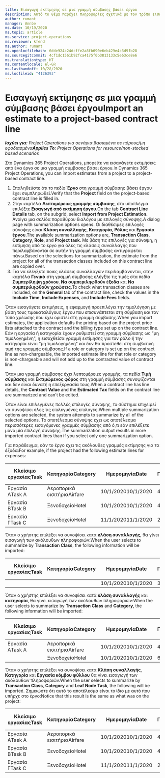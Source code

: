 ```yaml
---
title: Εισαγωγή εκτίμησης σε μια γραμμή σύμβασης βάσει έργου
description: Αυτό το θέμα παρέχει πληροφορίες σχετικά με τον τρόπο εισαγωγής εκτιμήσεων από ένα έργο σε μια γραμμή σύμβασης.
author: rumant
manager: Annbe
ms.date: 10/19/2020
ms.topic: article
ms.service: project-operations
ms.reviewer: kfend
ms.author: rumant
ms.openlocfilehash: 6dde924c24dcffe2a8fb690e6eb429e4c3d9fb28
ms.sourcegitcommit: 4cf1dc1561b92fca4175f0b3813133c5e63ce8e6
ms.translationtype: HT
ms.contentlocale: el-GR
ms.lasthandoff: 10/28/2020
ms.locfileid: "4126393"
---
```

# <a name="import-an-estimate-to-a-project-based-contract-line"></a><span data-ttu-id="198e4-103">Εισαγωγή εκτίμησης σε μια γραμμή σύμβασης βάσει έργου</span><span class="sxs-lookup"><span data-stu-id="198e4-103">Import an estimate to a project-based contract line</span></span>

<span data-ttu-id="198e4-104">_**Ισχύει για:** Project Operations για σενάρια βασισμένα σε πόρους/μη εφοδιασμένα_</span><span class="sxs-lookup"><span data-stu-id="198e4-104">_**Applies To:** Project Operations for resource/non-stocked based scenarios_</span></span>

<span data-ttu-id="198e4-105">Στο Dynamics 365 Project Operations, μπορείτε να εισαγάγετε εκτιμήσεις από ένα έργο σε μια γραμμή σύμβασης βάσει έργου.</span><span class="sxs-lookup"><span data-stu-id="198e4-105">In Dynamics 365 Project Operations, you can import estimates from a project to a project-based contract line.</span></span>

1. <span data-ttu-id="198e4-106">Επαληθεύστε ότι το πεδίο **Έργο** στη γραμμή σύμβασης βάσει έργου έχει συμπληρωθεί.</span><span class="sxs-lookup"><span data-stu-id="198e4-106">Verify that the **Project** field on the project-based contract line is filled in.</span></span>
2. <span data-ttu-id="198e4-107">Στην καρτέλα **Λεπτομέρειες γραμμής σύμβασης**, στο υποπλέγμα επιλέξτε **Εισαγωγή από εκτίμηση έργου**.</span><span class="sxs-lookup"><span data-stu-id="198e4-107">On the tab **Contract Line Details** tab, on the subgrid, select **Import from Project Estimation**.</span></span> <span data-ttu-id="198e4-108">Ανοίγει μια σελίδα παραθύρου διαλόγου με επιλογές σύνοψης.</span><span class="sxs-lookup"><span data-stu-id="198e4-108">A dialog page with summarization options opens.</span></span> <span data-ttu-id="198e4-109">Οι διαθέσιμες επιλογές σύνοψης είναι **Κλάση συναλλαγής**, **Κατηγορία**, **Ρόλος** και **Εργασία έργου**.</span><span class="sxs-lookup"><span data-stu-id="198e4-109">The available summarization options are, **Transaction Class**, **Category**, **Role**, and **Project task**.</span></span> <span data-ttu-id="198e4-110">Με βάση τις επιλογές για σύνοψη, η εκτίμηση από το έργο για όλες τις κλάσεις συναλλαγής που περιλαμβάνονται σε αυτήν τη γραμμή σύμβασης αντιγράφεται πάνω.</span><span class="sxs-lookup"><span data-stu-id="198e4-110">Based on the selections for summarization, the estimate from the project for all of the transaction classes included on this contract line are copied over.</span></span> 
3. <span data-ttu-id="198e4-111">Για να ελέγξετε ποιες κλάσεις συναλλαγών περιλαμβάνονται, στην καρτέλα **Γενικά** στη γραμμή σύμβασης ελέγξτε τις τιμές στα πεδία **Συμπερίληψη χρόνου**, **Να συμπεριληφθούν έξοδα** και **Να συμπεριληφθούν χρεώσεις**.</span><span class="sxs-lookup"><span data-stu-id="198e4-111">To check what transaction classes are included, on the **General** tab of the contract line, check the values in the **Include Time**, **Include Expenses**, and **Include Fees** fields.</span></span>

<span data-ttu-id="198e4-112">Όταν εισαγάγετε εκτιμήσεις, η εφαρμογή προεπιλέγει την τιμολόγηση με βάση τους τιμοκαταλόγους έργου που επισυνάπτεται στη σύμβαση και τον τύπο χρέωσης που έχει οριστεί στη γραμμή σύμβασης.</span><span class="sxs-lookup"><span data-stu-id="198e4-112">When you import estimates, the application defaults the pricing based on the project price lists attached to the contract and the billing type set up on the contract line.</span></span> <span data-ttu-id="198e4-113">Εάν η εργασία ή κατηγορία έχουν ρυθμιστεί στη γραμμή σύμβασης ως "μη τιμολογημένη", η εισαχθείσα γραμμή εκτίμησης για τον ρόλο ή την κατηγορία είναι "μη τιμολογημένη" και δεν θα προστεθεί στη συμβατική τιμή της γραμμής σύμβασης.</span><span class="sxs-lookup"><span data-stu-id="198e4-113">If a role or category is set up on the contract line as non-chargeable, the imported estimate line for that role or category is non-chargeable and will not add up to the contracted value of contract line.</span></span>

<span data-ttu-id="198e4-114">Όταν μια γραμμή σύμβασης έχει λεπτομέρειες γραμμής, τα πεδία **Τιμή σύμβασης** και **Εκτιμώμενος φόρος** στη γραμμή σύμβασης συνοψίζονται και δεν είναι δυνατή η επεξεργασία τους.</span><span class="sxs-lookup"><span data-stu-id="198e4-114">When a contract line has line details, the **Contract Value** and the **Estimated Tax** fields on the contract line are summarized and can't be edited.</span></span>

<span data-ttu-id="198e4-115">Όταν είναι επιλεγμένες πολλές επιλογές σύνοψης, το σύστημα επιχειρεί να συνοψίσει όλες τις επιλεγμένες επιλογές.</span><span class="sxs-lookup"><span data-stu-id="198e4-115">When multiple summarization options are selected, the system attempts to summarize by all of the selected options.</span></span> <span data-ttu-id="198e4-116">Το αποτέλεσμα σύνοψης έχει ως αποτέλεσμα περισσότερες εισαγόμενες γραμμές σύμβασης από ό,τι εάν επιλέξετε μόνο μία επιλογή σύνοψης.</span><span class="sxs-lookup"><span data-stu-id="198e4-116">The summarization output results in more imported contract lines than if you select only one summarization option.</span></span>

<span data-ttu-id="198e4-117">Για παράδειγμα, εάν το έργο έχει τις ακόλουθες γραμμές εκτίμησης για τα έξοδα:</span><span class="sxs-lookup"><span data-stu-id="198e4-117">For example, if the project had the following estimate lines for expenses:</span></span>

| <span data-ttu-id="198e4-118">Κλείσιμο εργασίας</span><span class="sxs-lookup"><span data-stu-id="198e4-118">Task</span></span> | <span data-ttu-id="198e4-119">Κατηγορία</span><span class="sxs-lookup"><span data-stu-id="198e4-119">Category</span></span> | <span data-ttu-id="198e4-120">Ημερομηνία</span><span class="sxs-lookup"><span data-stu-id="198e4-120">Date</span></span> | <span data-ttu-id="198e4-121">Ποσότητα</span><span class="sxs-lookup"><span data-stu-id="198e4-121">Quantity</span></span> | <span data-ttu-id="198e4-122">Τιμή μονάδας</span><span class="sxs-lookup"><span data-stu-id="198e4-122">Unit price</span></span> | <span data-ttu-id="198e4-123">Ποσό</span><span class="sxs-lookup"><span data-stu-id="198e4-123">Amount</span></span> |
| --- | --- | --- | --- | --- | --- |
| <span data-ttu-id="198e4-124">Εργασία Α</span><span class="sxs-lookup"><span data-stu-id="198e4-124">Task A</span></span> | <span data-ttu-id="198e4-125">Αεροπορικά εισιτήρια</span><span class="sxs-lookup"><span data-stu-id="198e4-125">Airfare</span></span> | <span data-ttu-id="198e4-126">10/1/2020</span><span class="sxs-lookup"><span data-stu-id="198e4-126">10/1/2020</span></span> | <span data-ttu-id="198e4-127">4</span><span class="sxs-lookup"><span data-stu-id="198e4-127">4</span></span> | <span data-ttu-id="198e4-128">400</span><span class="sxs-lookup"><span data-stu-id="198e4-128">400</span></span> | <span data-ttu-id="198e4-129">1600</span><span class="sxs-lookup"><span data-stu-id="198e4-129">1600</span></span> |
| <span data-ttu-id="198e4-130">Εργασία Β</span><span class="sxs-lookup"><span data-stu-id="198e4-130">Task B</span></span> | <span data-ttu-id="198e4-131">Ξενοδοχείο</span><span class="sxs-lookup"><span data-stu-id="198e4-131">Hotel</span></span> | <span data-ttu-id="198e4-132">10/1/2020</span><span class="sxs-lookup"><span data-stu-id="198e4-132">10/1/2020</span></span> | <span data-ttu-id="198e4-133">4</span><span class="sxs-lookup"><span data-stu-id="198e4-133">4</span></span> | <span data-ttu-id="198e4-134">200</span><span class="sxs-lookup"><span data-stu-id="198e4-134">200</span></span> | <span data-ttu-id="198e4-135">800</span><span class="sxs-lookup"><span data-stu-id="198e4-135">800</span></span> |
| <span data-ttu-id="198e4-136">Εργασία Γ</span><span class="sxs-lookup"><span data-stu-id="198e4-136">Task C</span></span> | <span data-ttu-id="198e4-137">Ξενοδοχείο</span><span class="sxs-lookup"><span data-stu-id="198e4-137">Hotel</span></span> | <span data-ttu-id="198e4-138">11/1/2020</span><span class="sxs-lookup"><span data-stu-id="198e4-138">11/1/2020</span></span> | <span data-ttu-id="198e4-139">2</span><span class="sxs-lookup"><span data-stu-id="198e4-139">2</span></span> | <span data-ttu-id="198e4-140">200</span><span class="sxs-lookup"><span data-stu-id="198e4-140">200</span></span> | <span data-ttu-id="198e4-141">400</span><span class="sxs-lookup"><span data-stu-id="198e4-141">400</span></span> |

<span data-ttu-id="198e4-142">Όταν ο χρήστης επιλέξει να συνοψίσει κατά **κλάση συναλλαγής**, θα γίνει εισαγωγή των ακόλουθων πληροφοριών:</span><span class="sxs-lookup"><span data-stu-id="198e4-142">When the user selects to summarize by **Transaction Class**, the following information will be imported:</span></span>

| <span data-ttu-id="198e4-143">Κλείσιμο εργασίας</span><span class="sxs-lookup"><span data-stu-id="198e4-143">Task</span></span> | <span data-ttu-id="198e4-144">Κατηγορία</span><span class="sxs-lookup"><span data-stu-id="198e4-144">Category</span></span> | <span data-ttu-id="198e4-145">Ημερομηνία</span><span class="sxs-lookup"><span data-stu-id="198e4-145">Date</span></span> | <span data-ttu-id="198e4-146">Ποσότητα</span><span class="sxs-lookup"><span data-stu-id="198e4-146">Quantity</span></span> | <span data-ttu-id="198e4-147">Τιμή μονάδας</span><span class="sxs-lookup"><span data-stu-id="198e4-147">Unit price</span></span> | <span data-ttu-id="198e4-148">Ποσό</span><span class="sxs-lookup"><span data-stu-id="198e4-148">Amount</span></span> |
| --- | --- | --- | --- | --- | --- |
| &nbsp;  | &nbsp;  | <span data-ttu-id="198e4-149">10/1/2020</span><span class="sxs-lookup"><span data-stu-id="198e4-149">10/1/2020</span></span> | <span data-ttu-id="198e4-150">3.34</span><span class="sxs-lookup"><span data-stu-id="198e4-150">3.34</span></span> | <span data-ttu-id="198e4-151">840</span><span class="sxs-lookup"><span data-stu-id="198e4-151">840</span></span> | <span data-ttu-id="198e4-152">2800</span><span class="sxs-lookup"><span data-stu-id="198e4-152">2800</span></span> |

<span data-ttu-id="198e4-153">Όταν ο χρήστης επιλέξει να συνοψίσει κατά **κλάση συναλλαγής** και **κατηγορία**, θα γίνει εισαγωγή των ακόλουθων πληροφοριών:</span><span class="sxs-lookup"><span data-stu-id="198e4-153">When the user selects to summarize by **Transaction Class** and **Category**, the following information will be imported:</span></span>

| <span data-ttu-id="198e4-154">Κλείσιμο εργασίας</span><span class="sxs-lookup"><span data-stu-id="198e4-154">Task</span></span> | <span data-ttu-id="198e4-155">Κατηγορία</span><span class="sxs-lookup"><span data-stu-id="198e4-155">Category</span></span> | <span data-ttu-id="198e4-156">Ημερομηνία</span><span class="sxs-lookup"><span data-stu-id="198e4-156">Date</span></span> | <span data-ttu-id="198e4-157">Ποσότητα</span><span class="sxs-lookup"><span data-stu-id="198e4-157">Quantity</span></span> | <span data-ttu-id="198e4-158">Τιμή μονάδας</span><span class="sxs-lookup"><span data-stu-id="198e4-158">Unit price</span></span> | <span data-ttu-id="198e4-159">Ποσό</span><span class="sxs-lookup"><span data-stu-id="198e4-159">Amount</span></span> |
| --- | --- | --- | --- | --- | --- |
| <span data-ttu-id="198e4-160">Εργασία Α</span><span class="sxs-lookup"><span data-stu-id="198e4-160">Task A</span></span> | <span data-ttu-id="198e4-161">Αεροπορικά εισιτήρια</span><span class="sxs-lookup"><span data-stu-id="198e4-161">Airfare</span></span> | <span data-ttu-id="198e4-162">10/1/2020</span><span class="sxs-lookup"><span data-stu-id="198e4-162">10/1/2020</span></span> | <span data-ttu-id="198e4-163">4</span><span class="sxs-lookup"><span data-stu-id="198e4-163">4</span></span> | <span data-ttu-id="198e4-164">400</span><span class="sxs-lookup"><span data-stu-id="198e4-164">400</span></span> | <span data-ttu-id="198e4-165">1600</span><span class="sxs-lookup"><span data-stu-id="198e4-165">1600</span></span> |
| &nbsp;  | <span data-ttu-id="198e4-166">Ξενοδοχείο</span><span class="sxs-lookup"><span data-stu-id="198e4-166">Hotel</span></span> | <span data-ttu-id="198e4-167">10/1/2020</span><span class="sxs-lookup"><span data-stu-id="198e4-167">10/1/2020</span></span> | <span data-ttu-id="198e4-168">6</span><span class="sxs-lookup"><span data-stu-id="198e4-168">6</span></span> | <span data-ttu-id="198e4-169">200</span><span class="sxs-lookup"><span data-stu-id="198e4-169">200</span></span> | <span data-ttu-id="198e4-170">1200</span><span class="sxs-lookup"><span data-stu-id="198e4-170">1200</span></span> |

<span data-ttu-id="198e4-171">Όταν ο χρήστης επιλέξει να συνοψίσει κατά **Κλάση συναλλαγής**, **Κατηγορία** και **Εργασία κόμβου φύλλου** θα γίνει εισαγωγή των ακόλουθων πληροφοριών.</span><span class="sxs-lookup"><span data-stu-id="198e4-171">When the user selects to summarize by **Transaction Class**, **Category** and **Leaf Node Task**, the following will be imported.</span></span> <span data-ttu-id="198e4-172">Σημειώστε ότι αυτό το αποτέλεσμα είναι το ίδιο με αυτό που υπήρχε στο έργο:</span><span class="sxs-lookup"><span data-stu-id="198e4-172">Notice that this result is the same as what was on the project:</span></span>

| <span data-ttu-id="198e4-173">Κλείσιμο εργασίας</span><span class="sxs-lookup"><span data-stu-id="198e4-173">Task</span></span> | <span data-ttu-id="198e4-174">Κατηγορία</span><span class="sxs-lookup"><span data-stu-id="198e4-174">Category</span></span> | <span data-ttu-id="198e4-175">Ημερομηνία</span><span class="sxs-lookup"><span data-stu-id="198e4-175">Date</span></span> | <span data-ttu-id="198e4-176">Ποσότητα</span><span class="sxs-lookup"><span data-stu-id="198e4-176">Quantity</span></span> | <span data-ttu-id="198e4-177">Τιμή μονάδας</span><span class="sxs-lookup"><span data-stu-id="198e4-177">Unit price</span></span> | <span data-ttu-id="198e4-178">Ποσό</span><span class="sxs-lookup"><span data-stu-id="198e4-178">Amount</span></span> |
| --- | --- | --- | --- | --- | --- |
| <span data-ttu-id="198e4-179">Εργασία Α</span><span class="sxs-lookup"><span data-stu-id="198e4-179">Task A</span></span> | <span data-ttu-id="198e4-180">Αεροπορικά εισιτήρια</span><span class="sxs-lookup"><span data-stu-id="198e4-180">Airfare</span></span> | <span data-ttu-id="198e4-181">10/1/2020</span><span class="sxs-lookup"><span data-stu-id="198e4-181">10/1/2020</span></span> | <span data-ttu-id="198e4-182">4</span><span class="sxs-lookup"><span data-stu-id="198e4-182">4</span></span> | <span data-ttu-id="198e4-183">400</span><span class="sxs-lookup"><span data-stu-id="198e4-183">400</span></span> | <span data-ttu-id="198e4-184">1600</span><span class="sxs-lookup"><span data-stu-id="198e4-184">1600</span></span> |
| <span data-ttu-id="198e4-185">Εργασία Β</span><span class="sxs-lookup"><span data-stu-id="198e4-185">Task B</span></span> | <span data-ttu-id="198e4-186">Ξενοδοχείο</span><span class="sxs-lookup"><span data-stu-id="198e4-186">Hotel</span></span> | <span data-ttu-id="198e4-187">10/1/2020</span><span class="sxs-lookup"><span data-stu-id="198e4-187">10/1/2020</span></span> | <span data-ttu-id="198e4-188">4</span><span class="sxs-lookup"><span data-stu-id="198e4-188">4</span></span> | <span data-ttu-id="198e4-189">200</span><span class="sxs-lookup"><span data-stu-id="198e4-189">200</span></span> | <span data-ttu-id="198e4-190">800</span><span class="sxs-lookup"><span data-stu-id="198e4-190">800</span></span> |
| <span data-ttu-id="198e4-191">Εργασία Γ</span><span class="sxs-lookup"><span data-stu-id="198e4-191">Task C</span></span> | <span data-ttu-id="198e4-192">Ξενοδοχείο</span><span class="sxs-lookup"><span data-stu-id="198e4-192">Hotel</span></span> | <span data-ttu-id="198e4-193">11/1/2020</span><span class="sxs-lookup"><span data-stu-id="198e4-193">11/1/2020</span></span> | <span data-ttu-id="198e4-194">2</span><span class="sxs-lookup"><span data-stu-id="198e4-194">2</span></span> | <span data-ttu-id="198e4-195">200</span><span class="sxs-lookup"><span data-stu-id="198e4-195">200</span></span> | <span data-ttu-id="198e4-196">400</span><span class="sxs-lookup"><span data-stu-id="198e4-196">400</span></span> |
